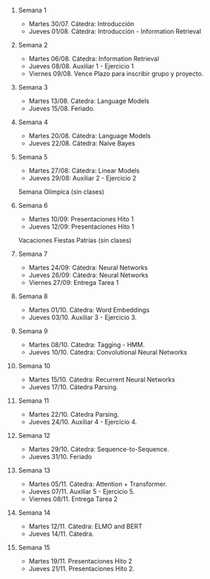 

1. Semana 1
	
   * Martes 30/07. Cátedra: Introducción
   * Jueves 01/08. Cátedra: Introducción - Information Retrieval
   
2. Semana 2
	 	
    * Martes 06/08. Cátedra:  Information Retrieval
    * Jueves 08/08. Auxiliar 1 - Ejercicio 1
    * Viernes 09/08. Vence Plazo para inscribir grupo y proyecto.
    
3. Semana 3

     * Martes 13/08. Cátedra: Language Models
     * Jueves 15/08. Feriado.

4. Semana 4

    * Martes 20/08. Cátedra: Language Models
    * Jueves 22/08. Cátedra:  Naive Bayes

5. Semana 5

     * Martes 27/08: Cátedra:  Linear Models
     * Jueves 29/08: Auxiliar 2 - Ejercicio 2

     Semana Olímpica (sin clases)

6. Semana 6

     * Martes 10/09: Presentaciones Hito 1
     * Jueves 12/09: Presentaciones Hito 1

     Vacaciones Fiestas Patrias (sin clases)

7. Semana 7

     * Martes 24/09: Cátedra:  Neural Networks
     * Jueves 26/09: Cátedra:  Neural Networks
     * Viernes 27/09: Entrega Tarea 1

8. Semana 8

     * Martes 01/10. Cátedra:  Word Embeddings
     * Jueves 03/10. Auxiliar 3 - Ejercicio 3.

9. Semana 9

     * Martes 08/10. Cátedra: Tagging - HMM.
     * Jueves 10/10. Cátedra:  Convolutional Neural Networks

10. Semana 10

     * Martes 15/10. Cátedra:  Recurrent Neural Networks
     * Jueves 17/10. Cátedra Parsing.

11. Semana 11

      * Martes 22/10. Cátedra Parsing.
      * Jueves 24/10. Auxiliar 4 - Ejercicio 4. 

12. Semana 12

      * Martes 29/10. Cátedra: Sequence-to-Sequence.
      * Jueves 31/10. Feriado

13. Semana 13

      * Martes 05/11. Cátedra: Attention + Transformer. 
      * Jueves 07/11. Auxiliar 5 - Ejercicio 5.
      * Viernes 08/11. Entrega Tarea 2

14. Semana 14

      * Martes 12/11. Cátedra: ELMO and BERT
      * Jueves 14/11. Cátedra.

15. Semana 15

      * Martes 19/11. Presentaciones Hito 2
      * Jueves 21/11. Presentaciones Hito 2.



